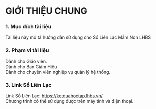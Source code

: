 # GIỚI THIỆU CHUNG 
### 1. Mục đích tài liệu 
Tài liệu này mô tả hướng dẫn sử dụng cho Sổ Liên Lạc Mầm Non LHBS 
### 2. Phạm vi tài liệu 
Dành cho Giáo viên.  
Dành cho Ban Giám Hiệu  
Dành cho chuyên viên nghiệp vụ quản lý hệ thống.  
### 3. Link Sổ Liên Lạc
Link Sổ Liên Lạc: https://ketquahoctap.lhbs.vn/  
Chương trình có thể sử dụng được trên máy tính và điện thoại.  